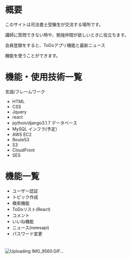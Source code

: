 
# 概要
 
このサイトは司法書士受験生が交流する場所です。

講師に質問できない時や、勉強仲間が欲しいときに役立ちます。

会員登録をすると、ToDoアプリ機能と最新ニュース

機能を使うことができます。
 
# 機能・使用技術一覧
 
言語/フレームワーク
 * HTML
 * CSS
 * Jquery
 * react
 * python/django3.1.7
データベース
 * MySQL
インフラ(予定）
 * AWS EC2
 * Route53
 * S3
 * CloudFront
 * SES
 
# 機能一覧
 
* ユーザー認証
* トピック作成
* 検索機能
* ToDoリスト(React)
* コメント
* いいね機能
* ニュース(newsapi)
* パスワード変更
 
# 
 
![Uploading IMG_9560.GIF…]()
